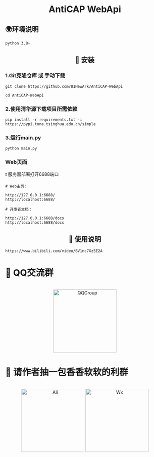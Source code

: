 <div align="center">

# AntiCAP WebApi

</div>

## 🌍环境说明
```
python 3.8+
```

<div align="center">

## 📁 安装

</div>

###  1.Git克隆仓库 或 手动下载

```
git clone https://github.com/81NewArk/AntiCAP-WebApi

cd AntiCAP-WebApi
```



### 2.使用清华源下载项目所需依赖
```
pip install -r requirements.txt -i https://pypi.tuna.tsinghua.edu.cn/simple
```


### 3.运行main.py
```
python main.py
```


###  Web页面
❗ 服务器部署打开6688端口

```
# Web主页:

http://127.0.0.1:6688/
http://localhost:6688/

# 开发者文档：

http://127.0.0.1:6688/docs
http://localhost:6688/docs
```
<div align="center">

## 📄 使用说明

</div>

```
https://www.bilibili.com/video/BV1nc7Xz5E2A
```
# 🐧 QQ交流群

<br>

<div align="center">

<img src="https://img.picui.cn/free/2025/07/04/6867f1907d1a0.png" alt="QQGroup" width="200" height="200">

</div>

# 🚬 请作者抽一包香香软软的利群
<br>

<div align="center">

<img src="https://img.picui.cn/free/2025/07/04/6867efd0bd67e.png" alt="Ali" width="200" height="200">
<img src="https://img.picui.cn/free/2025/07/04/6867efd0d7cbb.png" alt="Wx" width="200" height="200">

</div>




